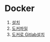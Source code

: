 Docker
======================

1. [설치](http://jhjjang.github.io/docker/setup)
2. [도커파일](http://jhjjang.github.io/docker/file)
3. [도커로 Gitlab설치](http://jhjjang.github.io/docker/gitlab)
